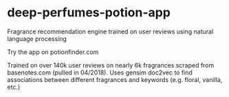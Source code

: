# deep-perfumes-potion-app
Fragrance recommendation engine trained on user reviews using natural language processing

Try the app on potionfinder.com

Trained on over 140k user reviews on nearly 6k fragrances scraped from basenotes.com (pulled in 04/2018). Uses gensim doc2vec to find associations between different fragrances and keywords (e.g. floral, vanilla, etc.)
